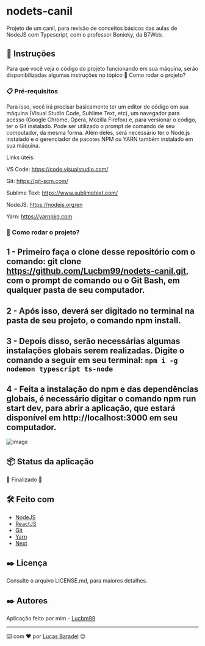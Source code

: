 # nodets-canil
Projeto de um canil, para revisão de conceitos básicos das aulas de NodeJS com Typescript, com o professor Bonieky, da B7Web.


## 🚀 Instruções 
Para que você veja o código do projeto funcionando em sua máquina, serão disponibilizadas algumas instruções no tópico 🔧 Como rodar o projeto? 

### 📋 Pré-requisitos
Para isso, você irá precisar basicamente ter um editor de código em sua máquina (Visual Studio Code, Sublime Text, etc), um navegador para acesso (Google Chrome, Opera, Mozilla Firefox) e, para versionar o código, ter o Git instalado. Pode ser utilizado o prompt de comando de seu computador, da mesma forma. Além deles, será necessário ter o Node.js instalado e o gerenciador de pacotes NPM ou YARN também instalado em sua máquina.

Links úteis: 

VS Code: https://code.visualstudio.com/

Git: https://git-scm.com/

Sublime Text: https://www.sublimetext.com/

NodeJS: https://nodejs.org/en

Yarn: https://yarnpkg.com


### 🔧 Como rodar o projeto? 

## 1 - Primeiro faça o clone desse repositório com o comando: git clone https://github.com/Lucbm99/nodets-canil.git, com o prompt de comando ou o Git Bash, em qualquer pasta de seu computador.

## 2 - Após isso, deverá ser digitado no terminal na pasta de seu projeto, o comando npm install.

## 3 - Depois disso, serão necessárias algumas instalações globais serem realizadas. Digite o comando a seguir em seu terminal: `npm i -g nodemon typescript ts-node`

## 4 - Feita a instalação do npm e das dependências globais, é necessário digitar o comando npm run start dev, para abrir a aplicação, que estará disponível em http://localhost:3000 em seu computador. 

![image](https://user-images.githubusercontent.com/45500959/145910803-00c501e2-890b-46bb-877f-8e7ad7a6a4d6.png)


## 📦 Status da aplicação

🚧 Finalizado 🚧


## 🛠️ Feito com
* [NodeJS](https://nodejs.org/en/)
* [ReactJS](https://reactjs.org/docs/getting-started.html)
* [Git](https://git-scm.com/downloads)
* [Yarn](https://yarnpkg.com/)
* [Next](https://nextjs.org/)

## ✒️ Licença 
Consulte o arquivo LICENSE.md, para maiores detalhes.

## ✒️ Autores
Aplicação feito por mim - [Lucbm99](https://github.com/Lucbm99)



---
⌨️ com ❤️ por [Lucas Baradel](https://github.com/Lucbm99) 😊
